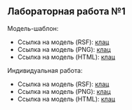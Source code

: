 ## Лабораторная работа №1

Модель-шаблон:
* Ссылка на модель (RSF): [клац](https://github.com/ndkator/StankinDesign.github.io/blob/master/Model.rsf)
* Ссылка на модель (PNG): [клац](https://github.com/ndkator/StankinDesign.github.io/blob/master/Model.png)
* Ссылка на модель (HTML): [клац](https://github.com/ndkator/StankinDesign.github.io/blob/master/Model.html)

Индивидуальная работа:
* Ссылка на модель (RSF): [клац](https://github.com/ndkator/StankinDesign.github.io/blob/master/Auth.rsf)
* Ссылка на модель (PNG): [клац](https://github.com/ndkator/StankinDesign.github.io/blob/master/Auth.png)
* Ссылка на модель (HTML): [клац](https://github.com/ndkator/StankinDesign.github.io/blob/master/Auth.html)


